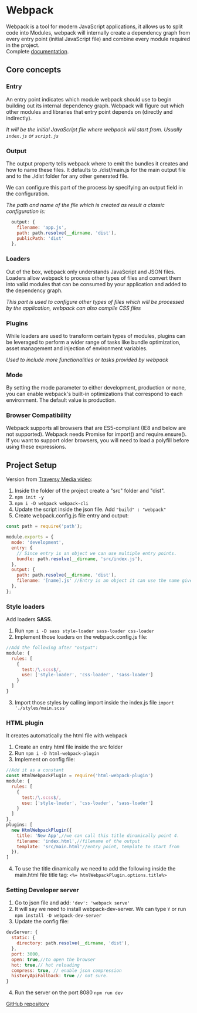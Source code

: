 # Webpack

Webpack is a tool for modern JavaScript applications, it allows us to split code into Modules, webpack will internally create a dependency graph from every entry point (initial JavaScript file) and combine every module required in the project.  
Complete [documentation](https://webpack.js.org/concepts/).

## Core concepts

### Entry

An entry point indicates which module webpack should use to begin building out its internal dependency graph. Webpack will figure out which other modules and libraries that entry point depends on (directly and indirectly). 

*It will be the initial JavaScript file where webpack will start from. Usually `index.js` or `script.js`*

### Output

The output property tells webpack where to emit the bundles it creates and how to name these files. It defaults to ./dist/main.js for the main output file and to the ./dist folder for any other generated file.

We can configure this part of the process by specifying an output field in the configuration.

*The path and name of the file which is created as result a classic configuration is:*

```JavaScript
  output: {
    filename: 'app.js',
    path: path.resolve(__dirname, 'dist'),
    publicPath: 'dist'
  },
```
### Loaders

Out of the box, webpack only understands JavaScript and JSON files. Loaders allow webpack to process other types of files and convert them into valid modules that can be consumed by your application and added to the dependency graph.

*This part is used to configure other types of files which will be processed by the application, webpack can also compile CSS files*

### Plugins

While loaders are used to transform certain types of modules, plugins can be leveraged to perform a wider range of tasks like bundle optimization, asset management and injection of environment variables.

*Used to include more functionalities or tasks provided by webpack*

### Mode

By setting the mode parameter to either development, production or none, you can enable webpack's built-in optimizations that correspond to each environment. The default value is production.

### Browser Compatibility

Webpack supports all browsers that are ES5-compliant (IE8 and below are not supported). Webpack needs Promise for import() and require.ensure(). If you want to support older browsers, you will need to load a polyfill before using these expressions.

## Project Setup

Version from [Traversy Media video](https://www.youtube.com/watch?v=IZGNcSuwBZs):

1. Inside the folder of the project create a "src" folder and "dist".
2. `npm init -y`
3. `npm i -D webpack webpack-cli`
4. Update the script inside the json file. Add `"build" : "webpack"`
5. Create webpack.config.js file entry and output:
```JavaScript
const path = require('path');

module.exports = {
  mode: 'development',
  entry: {
    // Since entry is an object we can use multiple entry points.
    bundle: path.resolve(__dirname, 'src/index.js'),
  },
  output: {
    path: path.resolve(__dirname, 'dist'),
    filename: '[name].js' //Entry is an object it can use the name given to that file in this case "bundle"
  },
};
```
### Style loaders

Add loaders **SASS**. 
1. Run `npm i -D sass style-loader sass-loader css-loader`
2. Implement those loaders on the webpack.config.js file:
```JavaScript
//Add the following after "output":
module: {
  rules: [
    {
      test:/\.scss$/,
      use: ['style-loader', 'css-loader', 'sass-loader']
    }
  ]
}
```
3. Import those styles by calling import inside the index.js file `import './styles/main.scss'`

### HTML plugin 

It creates automatically the html file with webpack

1. Create an entry html file inside the src folder
2. Run `npm i -D html-webpack-plugin`
3. Implement on config file:
```JavaScript
//Add it as a constant
const HtmlWebpackPlugin = require('html-webpack-plugin')
module: {
  rules: [
    {
      test:/\.scss$/,
      use: ['style-loader', 'css-loader', 'sass-loader']
    }
  ]
},
plugins: [
  new HtmlWebpackPlugin({
    title: 'New App',//we can call this title dinamically point 4.
    filename: 'index.html',//filename of the output
    template: 'src/main.html'//entry point, template to start from
  }),
]
```
4. To use the title dinamically we need to add the following inside the main.html file title tag: `<%= htmlWebpackPlugin.options.title%>`

### Setting Developer server

1. Go to json file and add: `'dev': 'webpack serve'`
2. It will say we need to install webpack-dev-server. We can type `Y` or run `npm install -D webpack-dev-server`
3. Update the config file:

```JavaScript
devServer: {
  static: {
    directory: path.resolve(__dirname, 'dist'),
  },
  port: 3000,
  open: true,//to open the browser
  hot: true,// hot reloading
  compress: true, // enable json compression
  historyApiFallback: true // not sure.
}
```
4. Run the server on the port 8080 `npm run dev`

[GitHub repository](#)

